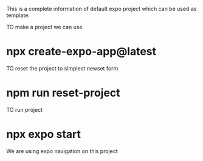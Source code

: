 This is a complete information of default expo project which can be used as template. 

TO make a project we can use 
# npx create-expo-app@latest

TO reset the project to simplest newset form 
# npm run reset-project

TO run project 
 # npx expo start

 We are using expo navigation on this project 